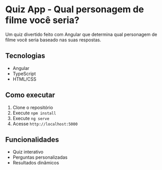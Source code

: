 
# Quiz App - Qual personagem de filme você seria?

Um quiz divertido feito com Angular que determina qual personagem de filme você seria baseado nas suas respostas.

## Tecnologias

- Angular
- TypeScript
- HTML/CSS

## Como executar

1. Clone o repositório
2. Execute `npm install` 
3. Execute `ng serve`
4. Acesse `http://localhost:5000`

## Funcionalidades

- Quiz interativo
- Perguntas personalizadas
- Resultados dinâmicos
